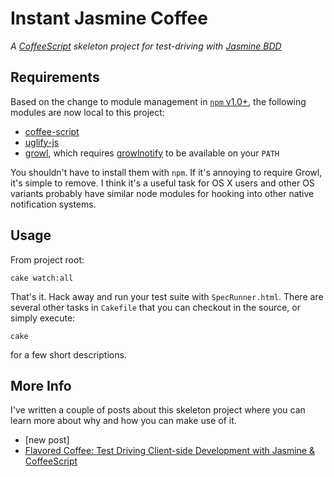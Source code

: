 # Instant Jasmine Coffee

*A [CoffeeScript](http://jashkenas.github.com/coffee-script/ "CoffeeScript") skeleton project for test-driving with [Jasmine BDD](http://pivotal.github.com/jasmine/ "Jasmine: BDD for Javascript | Jasmine")*

## Requirements
Based on the change to module management in [`npm` v1.0+](http://blog.nodejs.org/2011/03/23/npm-1-0-global-vs-local-installation/ "npm 1.0: Global vs Local installation &laquo; node blog"), the following modules are now local to this project:

* [coffee-script](https://github.com/jashkenas/coffee-script)
* [uglify-js](https://github.com/mishoo/UglifyJS)
* [growl](https://github.com/visionmedia/node-growl), which requires [growlnotify](http://growl.info/extras.php#growlnotify "Growl - Extras") to be available on your `PATH`

You shouldn't have to install them with `npm`.  If it's annoying to require Growl, it's simple to remove.  I think it's a useful task for OS X users and other OS variants probably have similar node modules for hooking into other native notification systems.

## Usage

From project root:

    cake watch:all

That's it.  Hack away and run your test suite with `SpecRunner.html`.  There are several other tasks in `Cakefile` that you can checkout in the source, or simply execute:

    cake

for a few short descriptions.

## More Info

I've written a couple of posts about this skeleton project where you can learn more about why and how you can make use of it.

* [new post]
* [Flavored Coffee: Test Driving Client-side Development with Jasmine &amp; CoffeeScript](http://goo.gl/aeCV5 "Flavored Coffee: Test Driving Client-side Development with Jasmine &amp; CoffeeScript | Visibiz")
